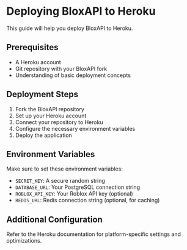 # Deploying BloxAPI to Heroku

This guide will help you deploy BloxAPI to Heroku.

## Prerequisites

- A Heroku account
- Git repository with your BloxAPI fork
- Understanding of basic deployment concepts

## Deployment Steps

1. Fork the BloxAPI repository
2. Set up your Heroku account
3. Connect your repository to Heroku
4. Configure the necessary environment variables
5. Deploy the application

## Environment Variables

Make sure to set these environment variables:

- `SECRET_KEY`: A secure random string
- `DATABASE_URL`: Your PostgreSQL connection string
- `ROBLOX_API_KEY`: Your Roblox API key (optional)
- `REDIS_URL`: Redis connection string (optional, for caching)

## Additional Configuration

Refer to the Heroku documentation for platform-specific settings and optimizations.
